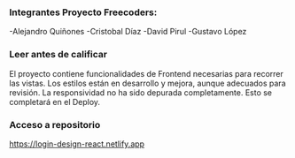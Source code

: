 ### Integrantes Proyecto Freecoders:
-Alejandro Quiñones
-Cristobal Díaz
-David Pirul
-Gustavo López

### Leer antes de calificar
El proyecto contiene funcionalidades de Frontend necesarias para recorrer las vistas.
Los estilos están en desarrollo y mejora, aunque adecuados para revisión.
La responsividad no ha sido depurada completamente. Esto se completará en el Deploy.


### Acceso a repositorio
https://login-design-react.netlify.app
